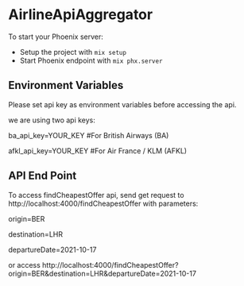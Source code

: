 # AirlineApiAggregator

To start your Phoenix server:

  * Setup the project with `mix setup`
  * Start Phoenix endpoint with `mix phx.server`

## Environment Variables
Please set api key as environment variables before accessing the api.

we are using two api keys:

ba_api_key=YOUR_KEY  #For British Airways (BA)

afkl_api_key=YOUR_KEY #For Air France / KLM (AFKL)

## API End Point
To access findCheapestOffer api, send get request to http://localhost:4000/findCheapestOffer with parameters:

origin=BER

destination=LHR

departureDate=2021-10-17

or access http://localhost:4000/findCheapestOffer?origin=BER&destination=LHR&departureDate=2021-10-17


